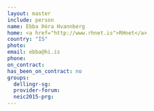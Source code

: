 ```yaml
---
layout: master
include: person
name: Ebba Þóra Hvannberg
home: <a href="http://www.rhnet.is">RHnet</a>
country: "IS"
photo:
email: ebba@hi.is
phone:
on_contract:
has_been_on_contract: no
groups:
  dellingr-sg:
  provider-forum:
  neic2015-prg:
---
```

